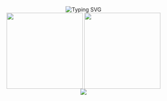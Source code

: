 
<div align=center>

<div align=center>
<img src="https://readme-typing-svg.demolab.com?font=Fira+Code&duration=3000&pause=1000&width=329&lines=Welcome+to+bocastle+GitHub;Happy+End+of+the+Year!;God+bless+you+%F0%9F%8E%81" alt="Typing SVG" />
</div>

<!--
Here are some ideas to get you started:

- 🔭 I’m currently working on ...
- 🌱 I’m currently learning ...
- 👯 I’m looking to collaborate on ...
- 🤔 I’m looking for help with ...
- 💬 Ask me about ...
- 📫 How to reach me: ...
- 😄 Pronouns: ...
- ⚡ Fun fact: ...
-->

  <div>
    <img height=200 align="center" src="https://github-readme-stats.vercel.app/api?username=bocastle&rank_icon=github&theme=material-palenight" />
    <img height=200 align="center" src="https://github-readme-stats.vercel.app/api/top-langs/?username=bocastle&layout=compact" />
  </div>

  <div align="center">  
  <img align="center" src="https://hits.sh/github.com/bocastle.svg?color=8542e0" />
  </div>



</div>

